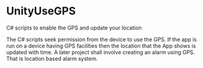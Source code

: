 # UnityUseGPS
C# scripts to enable the GPS and update your location

The C# scripts seek permission from the device to use the GPS. If the app is run on a device having GPS facilities then the location that the App shows is updated with time.
A later project shall involve creating an alarm using GPS. That is location based alarm system.
